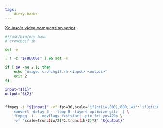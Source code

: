 ```yaml
---
tags:
  - dirty-hacks
---
```

[Xe Iaso's video compression script](https://xeiaso.net/notes/2024/cronchgif/).

```sh
#!/usr/bin/env bash
# cronchgif.sh

set -e

[ ! -z "${DEBUG}" ] && set -x

if [ $# -ne 2 ]; then
	echo "usage: cronchgif.sh <input> <output>"
	exit 2
fi

input="${1}"
output="${2}"

        
ffmpeg -i "${input}" -vf fps=30,scale='if(gt(iw,800),800,iw)':'if(gt(iw,800),-2,ih)'" -c:v pam -f image2pipe - | \
	convert -delay 3 - -loop 0 -layers optimize gif:- | \
	ffmpeg -i - -movflags faststart -pix_fmt yuv420p \
	-vf "scale=trunc(iw/2)*2:trunc(ih/2)*2" "${output}"
```